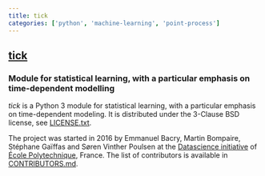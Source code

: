 ```yaml
---
title: tick
categories: ['python', 'machine-learning', 'point-process']
---
```

## [tick](https://github.com/X-DataInitiative/tick)

### Module for statistical learning, with a particular emphasis on time-dependent modelling


_tick_ is a Python 3 module for statistical learning, with a particular emphasis on time-dependent modeling. It is distributed under the 3-Clause BSD license, see [LICENSE.txt](LICENSE.txt).

The project was started in 2016 by Emmanuel Bacry, Martin Bompaire, Stéphane Gaïffas and Søren Vinther Poulsen at the [Datascience initiative](https://portail.polytechnique.edu/datascience/en) of [École Polytechnique](https://www.polytechnique.edu/en), France. The list of contributors is available in [CONTRIBUTORS.md](CONTRIBUTORS.md).
